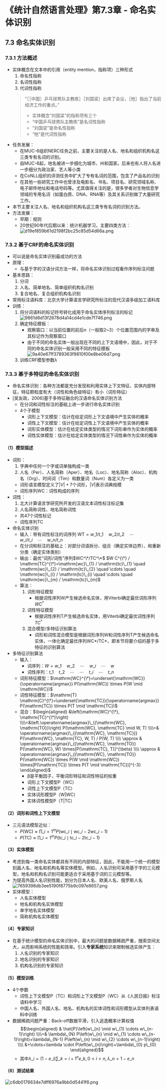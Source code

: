# 《统计自然语言处理》第7.3章 - 命名实体识别


## 7.3 命名实体识别
### 7.3.1 方法概述
- 实体概念在文本中的引用（entity mention，指称项）三种形式
	1. 命名性指称
	2. 名词性指称
	3. 代词性指称
	> “［［中国］乒乓球男队主教练］［刘国梁］出席了会议，［他］指出了当前经济工作的重点。”
	> - 实体概念“刘国梁”的指称项有三个
	> - “中国乒乓球男队主教练”是名词性指称
	> - “刘国梁”是命名性指称
	> - “他”是代词性指称
- 任务发展：
	- 在MUC-6组织NERC任务之前，主要关注的是人名、地名和组织机构名这三类专有名词的识别。
	- 自MUC-6起，地名被进一步细化为城市、州和国家。后来也有人将人名进一步细分为政治家、艺人等小类
	- 在CoNLL组织的评测任务中扩大了专有名词的范围，包含了产品名的识别
	- 在其他一些研究工作中也曾涉及电影名、书名、项目名、研究领域名称、电子邮件地址和电话号码等。尤其值得关注的是，很多学者对生物信息学领域的专用名词（如蛋白质、DNA、RNA等）及其关系识别做了大量研究工作。
- 本节主要关注人名、地名和组织机构名这三类专有名词的识别方法。
- 方法发展：
	- 早期：规则
	- 20世纪90年代后期以来：统计机器学习，主要四类方法：
		![d19ef859b61d2198f2bc25c85d54d66a.png](/blog/_resources/043013c087f742b7a496a247c2b12705.png)


### 7.3.2 基于CRF的命名实体识别
- 可以说是命名实体识别最成功的方法
- 原理：
	- 与基于字的汉语分词方法一样，将命名实体识别过程看作序列标注问题
- 基本思路：
	1. 分词
	2. 人名、简单地名、简单组织机构名识别
	3. 复合地名、复合组织机构名识别
- 常用标注语料库：北京大学计算语言学研究所标注的现代汉语多级加工语料库
- 训练：
	1. 将分词语料的标记符号转化成用于命名实体序列标注的标记
	![9861d6d13f2678d4a14cd4e1cde7f746.png](/blog/_resources/d99a6acaada145c18955f31d776832df.png)
	2. 确定特征模板：
		- 观察窗口：以当前位置的前后n（一般取2~3）个位置范围内的字串及其标记作为观察窗口
		- 由于不同的命名实体一般出现在不同的上下文语境中，因此，对于不同的命名实体识别一般采用不同的特征模板
		![9a40e67ff3789363f9810f00e8be06d7.png](/blog/_resources/92bf254ebb344521b9a5c2a9e1ad258f.png)
	3. 训练CRF模型参数$\lambda$


### 7.3.3 基于多特征的命名实体识别
- 命名实体识别：各种方法都是充分发现和利用实体上下文特征、实体内部特征，特征颗粒度有大（词性和角色级特征）有小（词形特征）	
- [吴友政，2006]基于多特征融合的汉语命名实体识别方法
	- 在分词和词性标注的基础上进一步进行命名实体识别
	- 4个子模型
		- 词形上下文模型：估计在给定词形上下文语境中产生实体的概率
		- 词性上下文模型：估计在给定词性上下文语境中产生实体的概率
		- 词形实体模型：估计在给定实体类型的情况下词形串作为实体的概率
		- 词性实体模型：估计在给定实体类型的情况下词性串作为实体的概率

#### （1）模型描述
- 词形：
	1. 字典中任何一个字或词单独构成一类
	2. 人名（Per）、人名简称（Aper）、地名（Loc）、地名简称（Aloc）、机构名（Org）、时间词（Tim）和数量词（Num）各定义为一类
	- 词形语言模型定义了$|V|+7$个词形，$|V|$表示词典规模
	- 词形序列WC：词性构成的序列
- 词性：
	1. 北大计算语言学研究所开发的汉语文本词性标注标记集
	2. 人名简称词性、地名简称词性
	- 共47个词性标记
	- 词性序列TC
- 命名实体识别
	- 输入：带有词性标注的词序列
		$\mathrm{WT}=w\_{1} / t\_{1} \quad w\_{2} / t\_{2} \quad \cdots \quad w\_{i} / t\_{i} \quad \cdots \quad w\_{n} / t\_{n}$
	- 在分词和标注的基础上：对部分词语拆分、组合（确定实体边界）、和重新分类（确定实体类别）
	- 输出：最优“词形/词性”序列$WC^\*/TC^\*$
		$W C^{\*} / \mathrm{TC}^{\*}=\mathrm{wc}\_{1} / \mathrm{tc}\_{1} \quad \mathrm{wc}\_{2} / \mathrm{tc}\_{2} \quad \cdots \quad \mathrm{wc}\_{i} / \mathrm{tc}\_{i} \quad \cdots \quad \mathrm{wc}\_{m} / \mathrm{tc}\_{m}$
	- 算法：
		1. 词形特征模型
			- 根据词性序列W产生候选命名实体，用Viterbi确定最优词形序列$WC^*$
		2. 词性特征模型
			- 根据词性序列T产生候选命名实体，用Viterbi确定最优词性序列$TC^*$
		3. 混合模型/多特征识别算法
			- 词形和词性混合模型是根据词形序列W和词性序列T产生候选命名实体，一体化确定最优序列WC*/TC*，即本节将要介绍的基于多特征的识别算法
- 多特征识别算法
	- 输入：
		- 词序列：$W=w\_{1} \quad w\_{2} \quad \cdots \quad w\_{i} \quad \cdots \quad w$
		- 词性序列：$t\_{1} \quad t\_{2} \quad \cdots \quad \cdots \quad t\_{i} \quad \cdots \quad t\_{n}$
	- 词形特征模型：$\mathrm{WC}^{\*}=\underset{\mathrm{WC}}{\operatorname{argmax}} P(\mathrm{WC}) \times P(W \mid \mathrm{WC})$
	- 词性特征模型：$\mathrm{T} \mathrm{C}^{\*}=\underset{\mathrm{TC}}{\operatorname{argmax}} P(\mathrm{TC}) \times P(T \mid \mathrm{TC})$
	- 混合：$\begin{aligned} &\left(\mathrm{WC}^{\*}, \mathrm{TC}^{\*}\right) \\\\=&\left.\operatorname{argmax}\_{(\mathrm{WC}, \mathrm{TO}}\right) P(\mathrm{WC}, \mathrm{TC} \mid W, T) \\\\=& \operatorname{argmax}\_{(\mathrm{WC}, \mathrm{TC})} P(\mathrm{WC}, \mathrm{TC}, W, T) / P(W, T) \\\\ \approx & \operatorname{argmax}\_{(\mathrm{WC}, \mathrm{TO}} P(\mathrm{WC}, W) \times[P(\mathrm{TC}, T)]^{\beta} \\\\ \approx & \operatorname{argmax}\_{(\mathrm{WC}, \mathrm{TO}} P(\mathrm{WC}) \times P(W \mid \mathrm{WC}) \times[P(\mathrm{TC}) \times P(T \mid \mathrm{TC})]^{-3} \end{aligned}$
		- β是平衡因子，平衡词形特征和词性特征的权重
		- 词形上下文模型P（WC）
		- 词性上下文模型P（TC）
		- 实体词形模型P（W|WC）
		- 实体词性模型P（T|TC）

#### （2）词形和词性上下文模型
- 三元语法模型近似：
	- $P(\mathrm{WC}) \approx \prod\_{i=1}^{m} P\left(\mathrm{wc}\_{i} \mid \mathrm{wc}\_{i-2} \mathrm{wc}\_{i-1}\right)$
	- $P(\mathrm{TC}) \approx \prod\_{i=1}^{m} P\left(\mathrm{tc}\_{i} \mid \mathrm{tc}\_{i-2} \mathrm{tc}\_{i-1}\right)$


#### （3）实体模型
- 考虑到每一类命名实体都具有不同的内部特征，因此，不能用一个统一的模型刻画人名、地名和机构名等实体模型。例如，人名识别可采用基于字的三元模型，地名和机构名识别可能更适合于采用基于词的三元模型等。
- 为提高外国人名识别性能，划分为日本人名、欧美人名、俄罗斯人名
	![7659398db3ee5190f8775b9c097e8657.png](/blog/_resources/08f13118f9484f60a375ea2a7ea5f68e.png)
- 实体模型：
	- 人名实体模型
	- 地名和机构名实体模型
	- 单字地名实体模型
	- 简称机构名实体模型

#### （4）专家知识
- 在基于统计模型的命名实体识别中，最大的问题是数据稀疏严重，搜索空间太大，从而影响系统的性能和效率。引入**专家系统**知识来限制候选实体产生：
	1. 人名识别的专家知识
	2. 地名识别的专家知识
	3. 机构名识别的专家知识

#### （5）模型训练
- 4个参数
	- 词性上下文模型P（TC）和词形上下文模型P（WC）从《人民日报》标注语料中学习
	- 中国人名、外国人名、地名、机构名的实体词性和词形模型从实体列表语料中训练
- 数据稀疏问题严重：Back-off数据平滑，引入逃逸概率计算权值
	$$\begin{aligned} & \hat{P}\left(w\_{n} \mid w\_{1} \cdots w\_{n-1}\right) \\\\=& \lambda\_{N} P\left(w\_{n} \mid w\_{1} \cdots w\_{n-1}\right)+\lambda\_{N-1} P\left(w\_{n} \mid w\_{2} \cdots w\_{n-1}\right) \\\\ &+\cdots+\lambda \cdot P\left(w\_{n}\right)+\lambda\_{0} p\_{0} \end{aligned}$$
	- 其中$\lambda\_{i}=\left(1-e\_{i}\right) \sum\_{k=i+1}^{n} e\_{k}, 0<i<n, \lambda\_{n}=1-e\_{n}$

#### （6）测试结果
![c6db0176634e7dff6976a9bb0d5441f6.png](/blog/_resources/18407802a89b459b9ede7755222ed125.png)
